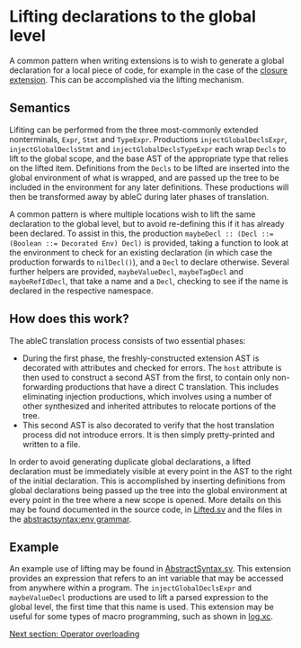 # Lifting declarations to the global level
A common pattern when writing extensions is to wish to generate a global declaration for a local piece of code, for example in the case of the [closure extension](https://github.com/melt-umn/ableC-closure).  This can be accomplished via the lifting mechanism.

## Semantics
Lifiting can be performed from the three most-commonly extended nonterminals, `Expr`, `Stmt` and `TypeExpr`.  Productions `injectGlobalDeclsExpr`, `injectGlobalDeclsStmt` and `injectGlobalDeclsTypeExpr` each wrap `Decls` to lift to the global scope, and the base AST of the appropriate type that relies on the lifted item.  Definitions from the `Decls` to be lifted are inserted into the global environment of what is wrapped, and are passed up the tree to be included in the environment for any later definitions.  These productions will then be transformed away by ableC during later phases of translation.  

A common pattern is where multiple locations wish to lift the same declaration to the global level, but to avoid re-defining this if it has already been declared.  To assist in this, the production `maybeDecl :: (Decl ::= (Boolean ::= Decorated Env) Decl)` is provided, taking a function to look at the environment to check for an existing declaration (in which case the production forwards to `nilDecl()`), and a `Decl` to declare otherwise.  Several further helpers are provided, `maybeValueDecl`, `maybeTagDecl` and `maybeRefIdDecl`, that take a name and a `Decl`, checking to see if the name is declared in the respective namespace.  

## How does this work?
The ableC translation process consists of two essential phases:
* During the first phase, the freshly-constructed extension AST is decorated with attributes and checked for errors.  The `host` attribute is then used to construct a second AST from the first, to contain only non-forwarding productions that have a direct C translation.  This includes eliminating injection productions, which involves using a number of other synthesized and inherited attributes to relocate portions of the tree.  
* This second AST is also decorated to verify that the host translation process did not introduce errors.  It is then simply pretty-printed and written to a file.  

In order to avoid generating duplicate global declarations, a lifted declaration must be immediately visible at every point in the AST to the right of the initial declaration.  This is accomplished by inserting definitions from global declarations being passed up the tree into the global environment at every point in the tree where a new scope is opened.  More details on this may be found documented in the source code, in [Lifted.sv](https://github.com/melt-umn/ableC/tree/develop/grammars/edu.umn.cs.melt.ableC/abstractsyntax/host/Lifted.sv) and the files in the [abstractsyntax:env grammar](https://github.com/melt-umn/ableC/tree/develop/grammars/edu.umn.cs.melt.ableC/abstractsyntax/env).  

## Example
An example use of lifting may be found in [AbstractSyntax.sv](edu.umn.cs.melt.tutorials.ableC.globalint/abstractsyntax/AbstractSyntax.sv).  This extension provides an expression that refers to an int variable that may be accessed from anywhere within a program.  The `injectGlobalDeclsExpr` and `maybeValueDecl` productions are used to lift a parsed expression to the global level, the first time that this name is used.  This extension may be useful for some types of macro programming, such as shown in [log.xc](log.xc).  

[Next section: Operator overloading](../overloading/)
